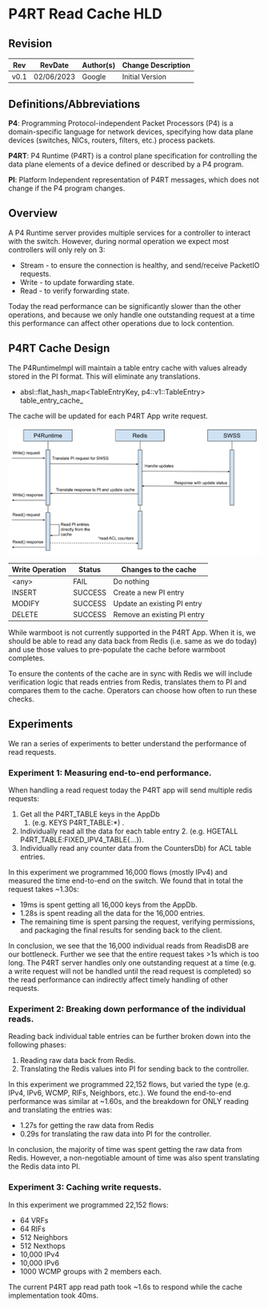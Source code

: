 # P4RT Read Cache HLD


## Revision

Rev  | RevDate    | Author(s) | Change Description
---- | ---------- | --------- | ------------------
v0.1 | 02/06/2023 | Google    | Initial Version


## Definitions/Abbreviations

**P4**: Programming Protocol-independent Packet Processors (P4) is a domain-specific language for network devices, specifying how data plane devices (switches, NICs, routers, filters, etc.) process packets.

**P4RT**: P4 Runtime (P4RT) is a control plane specification for controlling the data plane elements of a device defined or described by a P4 program.

**PI**: Platform Independent representation of P4RT messages, which does not change if the P4 program changes.

## Overview

A P4 Runtime server provides multiple services for a controller to interact with the switch. However, during normal operation we expect most controllers will only rely on 3:

*   Stream - to ensure the connection is healthy, and send/receive PacketIO requests.
*   Write - to update forwarding state.
*   Read - to verify forwarding state.

Today the read performance can be significantly slower than the other operations, and because we only handle one outstanding request at a time this performance can affect other operations due to lock contention.


## P4RT Cache Design

The P4RuntimeImpl will maintain a table entry cache with values already stored in the PI format. This will eliminate any translations.

*   absl::flat\_hash\_map\<TableEntryKey, p4::v1::TableEntry> table\_entry\_cache\_

The cache will be updated for each P4RT App write request.

![Read Cache Sequence Diagram](images/p4rt_app_read_cache_sequence_diagram.svg)

**Write Operation** | **Status** | **Changes to the cache**
------------------- | ---------- | ------------------------
\<any\>             | FAIL       | Do nothing
INSERT              | SUCCESS    | Create a new PI entry
MODIFY              | SUCCESS    | Update an existing PI entry
DELETE              | SUCCESS    | Remove an existing PI entry

While warmboot is not currently supported in the P4RT App. When it is, we should be able to read any data back from Redis (i.e. same as we do today) and use those values to pre-populate the cache before warmboot completes.

To ensure the contents of the cache are in sync with Redis we will include verification logic that reads entries from Redis, translates them to PI and compares them to the cache. Operators can choose how often to run these checks.

## Experiments

We ran a series of experiments to better understand the performance of read requests. 

### Experiment 1: Measuring end-to-end performance.

When handling a read request today the P4RT app will send multiple redis requests:

1. Get all the P4RT\_TABLE keys in the AppDb 
    1. (e.g. KEYS P4RT\_TABLE:\*) .
2. Individually read all the data for each table entry
    2. (e.g. HGETALL P4RT\_TABLE:FIXED\_IPV4\_TABLE{...}).
3. Individually read any counter data from the CountersDb) for ACL table entries.

In this experiment we programmed 16,000 flows (mostly IPv4) and measured the time end-to-end on the switch. We found that in total the request takes ~1.30s:

*   19ms is spent getting all 16,000 keys from the AppDb.
*   1.28s is spent reading all the data for the 16,000 entries.
*   The remaining time is spent parsing the request, verifying permissions, and packaging the final results for sending back to the client.

In conclusion, we see that the 16,000 individual reads from ReadisDB are our bottleneck. Further we see that the entire request takes >1s which is too long. The P4RT server handles only one outstanding request at a time (e.g. a write request will not be handled until the read request is completed) so the read performance can indirectly affect timely handling of other requests.

### Experiment 2: Breaking down performance of the individual reads.

Reading back individual table entries can be further broken down into the following phases:

1. Reading raw data back from Redis.
2. Translating the Redis values into PI for sending back to the controller.

In this experiment we programmed 22,152 flows, but varied the type (e.g. IPv4, IPv6, WCMP, RIFs, Neighbors, etc.). We found the end-to-end performance was similar at ~1.60s, and the breakdown for ONLY reading and translating the entries was:

*   1.27s for getting the raw data from Redis
*   0.29s for translating the raw data into PI for the controller.

In conclusion, the majority of time was spent getting the raw data from Redis. However, a non-negotiable amount of time was also spent translating the Redis data into PI.

### Experiment 3: Caching write requests.

In this experiment we programmed 22,152 flows:

*   64 VRFs
*   64 RIFs
*   512 Neighbors
*   512 Nexthops
*   10,000 IPv4
*   10,000 IPv6
*   1000 WCMP groups with 2 members each.

The current P4RT app read path took ~1.6s to respond while the cache implementation took 40ms.

